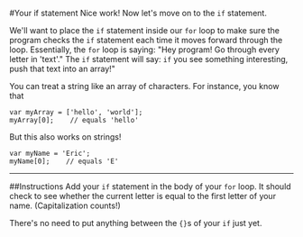 #Your if statement
Nice work! Now let's move on to the `if` statement.

We'll want to place the `if` statement inside our `for` loop to make sure the program checks the `if` statement each time it moves forward through the loop. Essentially, the `for` loop is saying: "Hey program! Go through every letter in 'text'." The `if` statement will say: `if` you see something interesting, push that text into an array!"

You can treat a string like an array of characters. For instance, you know that

    var myArray = ['hello', 'world'];
    myArray[0];    // equals 'hello'

But this also works on strings!

    var myName = 'Eric';
    myName[0];    // equals 'E'
***
##Instructions
Add your `if` statement in the body of your `for` loop. It should check to see whether the current letter is equal to the first letter of your name. (Capitalization counts!)

There's no need to put anything between the `{}`s of your `if` just yet.